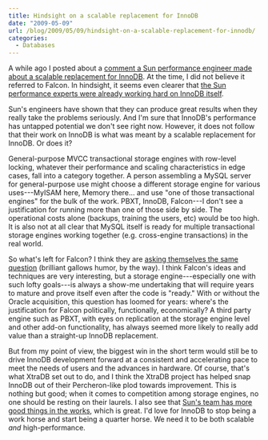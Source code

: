 ```yaml
---
title: Hindsight on a scalable replacement for InnoDB
date: "2009-05-09"
url: /blog/2009/05/09/hindsight-on-a-scalable-replacement-for-innodb/
categories:
  - Databases
---
```

A while ago I posted about a [comment a Sun performance engineer made about a scalable replacement for InnoDB](/blog/2009/01/13/what-is-the-scalable-replacement-for-innodb/). At the time, I did not believe it referred to Falcon. In hindsight, it seems even clearer that [the Sun performance experts were already working hard on InnoDB itself](http://dimitrik.free.fr/db_STRESS_MySQL_540_and_others_Apr2009.html).

Sun's engineers have shown that they can produce great results when they really take the problems seriously. And I'm sure that InnoDB's performance has untapped potential we don't see right now. However, it does not follow that their work on InnoDB is what was meant by a scalable replacement for InnoDB. Or does it?

General-purpose MVCC transactional storage engines with row-level locking, whatever their performance and scaling characteristics in edge cases, fall into a category together. A person assembling a MySQL server for general-purpose use might choose a different storage engine for various uses---MyISAM here, Memory there... and use "one of those transactional engines" for the bulk of the work. PBXT, InnoDB, Falcon---I don't see a justification for running more than one of those side by side. The operational costs alone (backups, training the users, etc) would be too high. It is also not at all clear that MySQL itself is ready for multiple transactional storage engines working together (e.g. cross-engine transactions) in the real world.

So what's left for Falcon? I think they are [asking themselves the same question](http://carotid.blogspot.com/2009_04_01_archive.html#8499683187188909543) (brilliant gallows humor, by the way). I think Falcon's ideas and techniques are very interesting, but a storage engine---especially one with such lofty goals---is always a show-me undertaking that will require years to mature and prove itself even after the code is "ready." With or without the Oracle acquisition, this question has loomed for years: where's the justification for Falcon politically, functionally, economically? A third party engine such as PBXT, with eyes on replication at the storage engine level and other add-on functionality, has always seemed more likely to really add value than a straight-up InnoDB replacement.

But from my point of view, the biggest win in the short term would still be to drive InnoDB development forward at a consistent and accelerating pace to meet the needs of users and the advances in hardware. Of course, that's what XtraDB set out to do, and I think the XtraDB project has helped snap InnoDB out of their Percheron-like plod towards improvement. This is nothing but good; when it comes to competition among storage engines, no one should be resting on their laurels. I also see that [Sun's team has more good things in the works](http://blogs.sun.com/dlutz/entry/concurrent_commit_revisited), which is great. I'd love for InnoDB to stop being a work horse and start being a quarter horse. We need it to be both scalable *and* high-performance.


